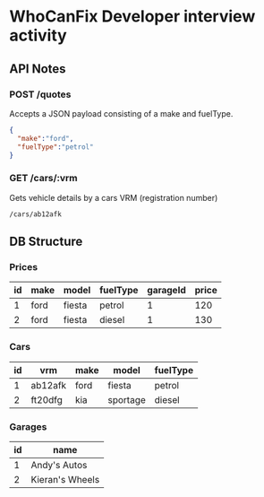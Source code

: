 # WhoCanFix Developer interview activity

## API Notes

### POST /quotes

Accepts a JSON payload consisting of a make and fuelType.

```json
{
  "make":"ford",
  "fuelType":"petrol"
}
```

### GET /cars/:vrm

Gets vehicle details by a cars VRM (registration number)

```/cars/ab12afk```

## DB Structure

### Prices

| id | make | model  | fuelType | garageId | price |
|----|------|--------|----------|----------|-------|
| 1  | ford | fiesta | petrol   | 1        | 120   |
| 2  | ford | fiesta | diesel   | 1        | 130   |

### Cars

| id | vrm     | make | model    | fuelType |
|----|---------|------|----------|----------|
| 1  | ab12afk | ford | fiesta   | petrol   |
| 2  | ft20dfg | kia  | sportage | diesel   |

### Garages

| id | name            |
|----|-----------------|
| 1  | Andy's Autos    |
| 2  | Kieran's Wheels |
